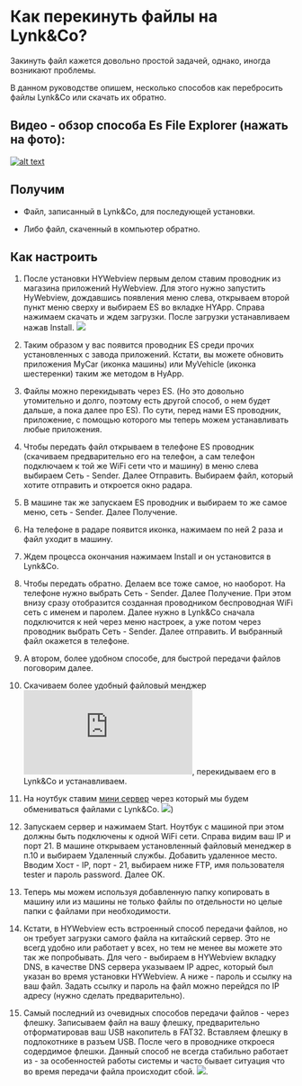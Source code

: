 # Как перекинуть файлы на Lynk&Co?

Закинуть файл кажется довольно простой задачей, однако, иногда возникают проблемы.

В данном руководстве опишем, несколько способов как перебросить файлы Lynk&Co или скачать их обратно.

## Видео - обзор способа Es File Explorer (нажать на фото):

[![alt text](https://img.youtube.com/vi/IAYt2t4Bv7I/0.jpg)](https://www.youtube.com/watch?v=IAYt2t4Bv7I)

## Получим

- Файл, записанный в Lynk&Co, для последующей установки.

- Либо файл, скаченный в компьютер обратно.

## Как настроить

1. После установки HYWebview первым делом ставим проводник из магазина приложений HyWebview. Для этого нужно запустить HyWebview, дождавшись появления меню слева, открываем второй пункт меню сверху и выбираем ES во вкладке HYApp. Справа нажимаем скачать и ждем загрузки. После загрузки устанавливаем нажав Install.
![](https://lynkco.hyphp.cn/upload/tid/212/b772e497d9e919731ac5d26bee94946c.png)

2. Таким образом у вас появится проводник ES среди прочих установленных с завода приложений. Кстати, вы можете обновить приложения MyCar (иконка машины) или MyVehicle (иконка шестеренки) таким же методом в HyApp.

3. Файлы можно перекидывать через ES. (Но это довольно утомительно и долго, поэтому есть другой способ, о нем будет дальше, а пока далее про ES). По сути, перед нами ES проводник, приложение, с помощью которого мы теперь можем устанавливать любые приложения.

4. Чтобы передать файл открываем в телефонe ES проводник (скачиваем предварительно его на телефон, а сам телефон подключаем к той же WiFi сети что и машину) в меню слева выбираем Сеть - Sender. Далее Отправить. Выбираем файл, который хотите отправить и откроется окно радара.

5. В машине так же запускаем ES проводник и выбираем то же самое меню, сеть - Sender. Далее Получение.

6. На телефоне в радаре появится иконка, нажимаем по ней 2 раза и файл уходит в машину.

7. Ждем процесса окончания нажимаем Install и он установится в Lynk&Co.

8. Чтобы передать обратно. Делаем все тоже самое, но наоборот. На телефоне нужно выбрать Сеть - Sender. Далее Получение. При этом внизу сразу отобразится созданная проводником беспроводная WiFi сеть с именем и паролем. Далее нужно в Lynk&Co сначала подключится к ней через меню настроек, а уже потом через проводник выбрать Сеть - Sender. Далее отправить. И выбранный файл окажется в телефоне.

9. А втором, более удобном способе, для быстрой передачи файлов поговорим далее.

10. Скачиваем более удобный файловый менджер ![](https://4pda.to/forum/index.php?showtopic=837960), перекидываем его в Lynk&Co и устанавливаем.

11. На ноутбук ставим [мини сервер](https://www.rebex.net/tiny-ftp-server/) через который мы будем обмениваться файлами с Lynk&Co.
![](https://www.rebex.net/Content/images/TinyFtpServer.png))

12. Запускаем сервер и нажимаем Start. Ноутбук c машиной при этом должны быть подключены к одной WiFi сети. Справа видим ваш IP и порт 21. В машине открываем установленный файловый менеджер в п.10 и выбираем Удаленный службы. Добавить удаленное место. Вводим Хост - IP, порт - 21, выбираем ниже FTP, имя пользователя tester и пароль password. Далее OK.

13. Теперь мы можем используя добавленную папку копировать в машину или из машины не только файлы по отдельности но целые папки с файлами при необходимости.

14. Кстати, в HYWebview есть встроенный способ передачи файлов, но он требует загрузки самого файла на китайский сервер. Это не всегд удобно или работает у всех, но тем не менее вы можете это так же попробывать. Для чего - выбираем в HYWebview вкладку DNS, в качестве DNS сервера указываем IP адрес, который был указан во время установки HYWebview. А ниже - пароль и ссылку на ваш файл. Задать ссылку и пароль на файл можно перейдся по IP адресу (нужно сделать предварительно).

15. Самый последний из очевидных способов передачи файлов - через флешку. Записываем файл на вашу флешку, предварительно отформатировав ваш USB накопитель в FAT32. Вставляем флешку в подлокотнике в разъем USB. После чего в проводнике откроеся содердимое флешки. Данный способ не всегда стабильно работает из - за особенностей работы системы и часто бывает ситуация что во время передачи файла происходит сбой.
![](https://lynkco.hyphp.cn/upload/tid/212/fff93f9a9aadbab8f04f92e0710f9b7f.png).


   

